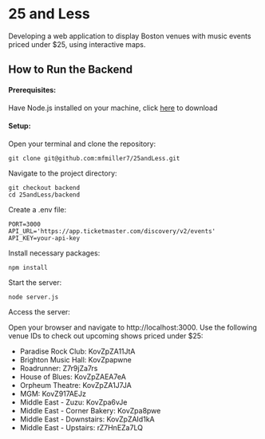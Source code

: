 # 25 and Less
Developing a web application to display Boston venues with music events priced under $25, using interactive maps.

## How to Run the Backend
#### Prerequisites:
Have Node.js installed on your machine, click [here](https://nodejs.org/) to download
#### Setup:
Open your terminal and clone the repository:
```
git clone git@github.com:mfmiller7/25andLess.git
```
Navigate to the project directory:
```
git checkout backend
cd 25andLess/backend
```
Create a .env file:
```
PORT=3000
API_URL='https://app.ticketmaster.com/discovery/v2/events'
API_KEY=your-api-key
```
Install necessary packages:
```
npm install
```
Start the server:
```
node server.js
```
Access the server:

Open your browser and navigate to http://localhost:3000. Use the following venue IDs to check out upcoming shows priced under $25:

- Paradise Rock Club: KovZpZA11JtA
- Brighton Music Hall: KovZpapwne
- Roadrunner: Z7r9jZa7rs
- House of Blues: KovZpZAEA7eA
- Orpheum Theatre: KovZpZA1J7JA
- MGM: KovZ917AEJz
- Middle East - Zuzu: KovZpa6vJe
- Middle East - Corner Bakery: KovZpa8pwe
- Middle East - Downstairs: KovZpZAId1kA
- Middle East - Upstairs: rZ7HnEZa7LQ
